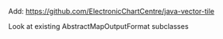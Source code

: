 Add: https://github.com/ElectronicChartCentre/java-vector-tile

Look at existing AbstractMapOutputFormat subclasses
